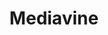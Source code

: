 ---
blog: https://mediavine.com/blog
facebook: https://facebook.com/mediavinepublishernetwork
instagram: https://instagram.com/mediavine
linkedin: https://linkedin.com/company/mediavine
logohandle: mediavine
pinterest: https://pinterest.com/mediavine
sort: mediavine
title: Mediavine
twitter: https://x.com/mediavine
website: https://www.mediavine.com/
youtube: https://youtube.com/mediavine
---